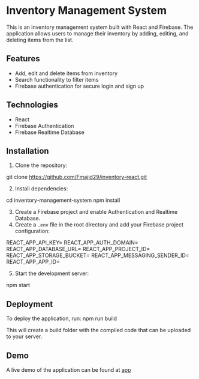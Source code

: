 # Inventory Management System

This is an inventory management system built with React and Firebase. The application allows users to manage their inventory by adding, editing, and deleting items from the list.

## Features

- Add, edit and delete items from inventory
- Search functionality to filter items
- Firebase authentication for secure login and sign up

## Technologies

- React
- Firebase Authentication
- Firebase Realtime Database

## Installation

1. Clone the repository:

git clone https://github.com/Fmajid29/inventory-react.git

2. Install dependencies:

cd inventory-management-system
npm install

3. Create a Firebase project and enable Authentication and Realtime Database.
4. Create a `.env` file in the root directory and add your Firebase project configuration:

REACT_APP_API_KEY=<your-api-key>
REACT_APP_AUTH_DOMAIN=<your-auth-domain>
REACT_APP_DATABASE_URL=<your-database-url>
REACT_APP_PROJECT_ID=<your-project-id>
REACT_APP_STORAGE_BUCKET=<your-storage-bucket>
REACT_APP_MESSAGING_SENDER_ID=<your-messaging-sender-id>
REACT_APP_APP_ID=<your-app-id>

5. Start the development server:

npm start

## Deployment

To deploy the application, run:
npm run build

This will create a build folder with the compiled code that can be uploaded to your server.

## Demo

A live demo of the application can be found at [app](https://Fmajid29.github.io/inventory-react)
